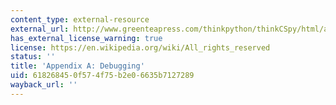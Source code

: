```yaml
---
content_type: external-resource
external_url: http://www.greenteapress.com/thinkpython/thinkCSpy/html/app01.html
has_external_license_warning: true
license: https://en.wikipedia.org/wiki/All_rights_reserved
status: ''
title: 'Appendix A: Debugging'
uid: 61826845-0f57-4f75-b2e0-6635b7127289
wayback_url: ''
---
```


